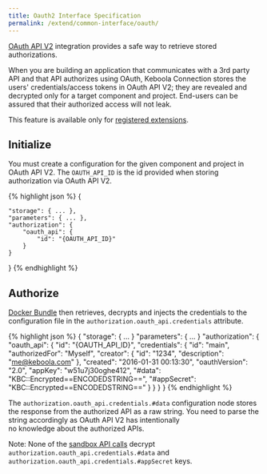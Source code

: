 ```yaml
---
title: Oauth2 Interface Specification
permalink: /extend/common-interface/oauth/
---
```


[OAuth API V2](https://github.com/keboola/oauth-v2-bundle) integration provides a safe way to retrieve stored authorizations. 

When you are building an application that communicates with a 3rd party API and that API authorizes using OAuth, 
Keboola Connection stores the users' credentials/access tokens in OAuth API V2; they are revealed and 
decrypted only for a target component and project. End-users can be assured that their authorized access will not leak.

This feature is available only for [registered extensions](/extend/registration/).

## Initialize 
You must create a configuration for the given component and project in OAuth API V2. 
The `OAUTH_API_ID` is the id provided when storing authorization via OAuth API V2.

{% highlight json %}
{

    "storage": { ... },
    "parameters": { ... },
    "authorization": {
        "oauth_api": {
            "id": "{OAUTH_API_ID}"
        }
    }
}
{% endhighlight %}

## Authorize
[Docker Bundle](/overview/docker-bundle/) then retrieves, decrypts and injects the credentials to the 
configuration file in the `authorization.oauth_api.credentials` attribute.

{% highlight json %}
{
    "storage": { ... }
    "parameters": { ... }
    "authorization": {
        "oauth_api": {
            "id": "{OAUTH_API_ID}",
            "credentials": {
                "id": "main",
                "authorizedFor": "Myself",
                "creator": {
                    "id": "1234",
                    "description": "me@keboola.com"
                },
                "created": "2016-01-31 00:13:30",
                "oauthVersion": "2.0",
                "appKey": "w51u7j30oghe412",
                "#data": "KBC::Encrypted==ENCODEDSTRING==",
                "#appSecret": "KBC::Encrypted==ENCODEDSTRING=="
            }
        }
    }
}
{% endhighlight %}

The `authorization.oauth_api.credentials.#data` configuration node stores the response from 
the authorized API as a raw string. You need to parse the string accordingly as OAuth API V2 has intentionally  
no knowledge about the authorized APIs.

Note: None of the [sandbox API calls](/extend/common-interface/sandbox)
decrypt `authorization.oauth_api.credentials.#data` and `authorization.oauth_api.credentials.#appSecret` keys. 

